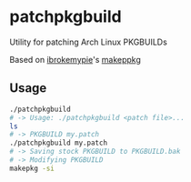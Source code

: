 # patchpkgbuild
Utility for patching Arch Linux PKGBUILDs

Based on [ibrokemypie](https://github.com/ibrokemypie)'s [makeppkg](https://github.com/ibrokemypie/makeppkg)

## Usage
```sh
./patchpkgbuild
# -> Usage: ./patchpkgbuild <patch file>...
ls
# -> PKGBUILD my.patch
./patchpkgbuild my.patch
# -> Saving stock PKGBUILD to PKGBUILD.bak
# -> Modifying PKGBUILD
makepkg -si
```
